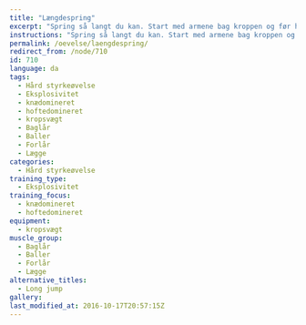 ```yaml
---
title: "Længdespring"
excerpt: "Spring så langt du kan. Start med armene bag kroppen og før hoften fremad. Sørg for en god landing. "
instructions: "Spring så langt du kan. Start med armene bag kroppen og før hoften fremad. Sørg for en god landing. "
permalink: /oevelse/laengdespring/
redirect_from: /node/710
id: 710
language: da
tags:
  - Hård styrkeøvelse
  - Eksplosivitet
  - knædomineret
  - hoftedomineret
  - kropsvægt
  - Baglår
  - Baller
  - Forlår
  - Lægge
categories:
  - Hård styrkeøvelse
training_type: 
  - Eksplosivitet
training_focus: 
  - knædomineret
  - hoftedomineret
equipment:
  - kropsvægt
muscle_group:
  - Baglår
  - Baller
  - Forlår
  - Lægge
alternative_titles:
  - Long jump
gallery:
last_modified_at: 2016-10-17T20:57:15Z
---
```



